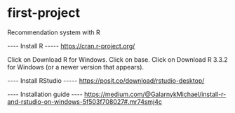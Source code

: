 # first-project
Recommendation system with R

---- Install R  -----
https://cran.r-project.org/

Click on Download R for Windows. Click on base. Click on Download R 3.3.2 for Windows (or a newer version that appears).

---- Install RStudio  -----
https://posit.co/download/rstudio-desktop/

---- Installation guide ----
https://medium.com/@GalarnykMichael/install-r-and-rstudio-on-windows-5f503f708027#.mr74smj4c

